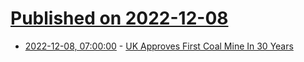 # [Published on 2022-12-08](index.md)

* [2022-12-08, 07:00:00](https://news.slashdot.org/story/22/12/08/0145259/uk-approves-first-coal-mine-in-30-years?utm_source=rss1.0mainlinkanon&utm_medium=feed) - [UK Approves First Coal Mine In 30 Years](https://news.slashdot.org/story/22/12/08/0145259/uk-approves-first-coal-mine-in-30-years?utm_source=rss1.0mainlinkanon&utm_medium=feed)
